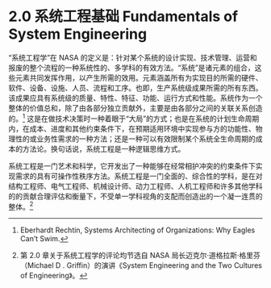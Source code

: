 # 2.0 系统工程基础 Fundamentals of System Engineering

“系统工程学”在 NASA 的定义是：针对某个系统的设计实现、技术管理、运营和报废的整个流程的一种系统性的、多学科的有效方法。“系统”是诸元素的组合，这些元素共同发挥作用，以产生所需的效用。元素涵盖所有为实现目的所需的硬件、软件、设备、设施、人员、流程和工序。也即，生产系统级成果所需的所有东西。该成果应具有系统级的质量、特性、特征、功能、运行方式和性能。系统作为一个整体的价值总和，除了由各部分独立贡献外，主要是由各部分之间的关联关系创造的。[^1] 这是在做技术决策时一种着眼于“大局”的方式；也是在系统的计划生命周期内，在成本、进度和其他约束条件下，在预期适用环境中实现参与方的功能性、物理性的或业务性需求的一种方法；还是一种可以有效限制某个系统全生命周期的成本的方法论。换句话说，系统工程是一种逻辑思维方式。

系统工程是一门艺术和科学，它开发出了一种能够在经常相护冲突的约束条件下实现需求的具有可操作性秩序方法。系统工程是一门全面的、综合性的学科，是在对结构工程师、电气工程师、机械设计师、动力工程师、人机工程师和许多其他学科的的贡献合理评估和衡量下，不受单一学科视角的支配而创造出的一个凝一连贯的整体。[^2]

[^1]: Eberhardt Rechtin, Systems Architecting of Organizations: Why Eagles Can’t Swim.
[^2]: 第 2.0 章关于系统工程学的评论均节选自 NASA 局长迈克尔·道格拉斯·格里芬（Michael D . Griffin）的演讲《System Engineering and the Two Cultures of Engineering》。

